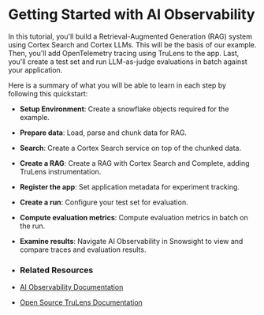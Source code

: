 # Getting Started with AI Observability

In this tutorial, you'll build a Retrieval-Augmented Generation (RAG) system using Cortex Search and Cortex LLMs. This will be the basis of our example. Then, you'll add OpenTelemetry tracing using TruLens to the app. Last, you'll create a test set and run LLM-as-judge evaluations in batch against your application.

Here is a summary of what you will be able to learn in each step by following this quickstart:

- **Setup Environment**: Create a snowflake objects required for the example.
- **Prepare data**: Load, parse and chunk data for RAG.
- **Search**: Create a Cortex Search service on top of the chunked data.
- **Create a RAG**: Create a RAG with Cortex Search and Complete, adding TruLens instrumentation.
- **Register the app**: Set application metadata for experiment tracking.
- **Create a run**: Configure your test set for evaluation.
- **Compute evaluation metrics**: Compute evaluation metrics in batch on the run.
- **Examine results**: Navigate AI Observability in Snowsight to view and compare traces and evaluation results.

- ### Related Resources

- [AI Observability Documentation](...)
- [Open Source TruLens Documentation](https://trulens.org/)
